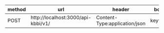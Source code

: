 | method | url                                | header                        | body    |
|--------|------------------------------------|-------------------------------|---------|
| POST   | http://localhost:3000/api-kbbi/v1/ | Content-Type:application/json | keyword |